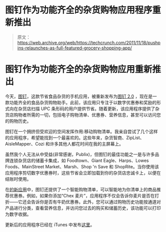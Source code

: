 # 图钉作为功能齐全的杂货购物应用程序重新推出

> 原文：<https://web.archive.org/web/https://techcrunch.com/2011/11/18/pushpins-relaunches-as-full-featured-grocery-shopping-app/>

# 图钉作为功能齐全的杂货购物应用重新推出

今天，[图钉](https://web.archive.org/web/20230314195600/http://www.pushpinsapp.com/)，这款节省食品杂货的手机应用，被重新发布为[图钉 2.0](//web.archive.org/web/20230314195600/https://itunes.apple.com/us/app/pushpins/id401553995?mt=8) ，现在是一款功能齐全的食品杂货购物助手。此前，该应用只专注于以数字优惠券和奖励的形式向在杂货店扫描 UPC 条形码的用户提供节省。随着更新，该应用程序提供了杂货店购物者所需的一切，包括电子购物清单、优惠券、营养信息，甚至可以访问您的购物历史。

图钉在一个拥挤但受欢迎的空间发挥作用:移动购物清单。我亲自尝试了几个这样的应用程序，希望能找到一个最喜欢的。这些年来，杂货智商、ZipList、AisleMapper、Cozi 和许多其他人都花时间在我的主屏幕上。

虽然我个人无法从中受益(非常感谢，Publix)，但图钉的最佳功能之一是与许多品牌连锁杂货店的储蓄卡集成，如 Foodtown、Giant Eagle、Harps、Lowes Foods、MainStreet Market、Marsh、Shop 'n Save 和 ShopRite。当你使用该应用程序剪切数字优惠券时，这些节省会立即加载到你的杂货店忠诚卡上，以便在结账时使用。

在[的新应用](//web.archive.org/web/20230314195600/https://itunes.apple.com/us/app/pushpins/id401553995?mt=8)中，图钉还提供了一个智能购物清单，可以智能地为你清单上的商品推荐优惠券。例如，如果你添加“Chex 麦片”，应用程序不仅会告诉你麦片是否在打折——它还会告诉你是否有牛奶优惠券。此外，您可以通过购物历史功能按通道对产品进行分类，查看营养信息，并访问您过去的购买和储蓄历史，该功能可以打印为数字收据。

更新后的应用程序已经在 iTunes 中发布[这里](//web.archive.org/web/20230314195600/https://itunes.apple.com/us/app/pushpins/id401553995?mt=8)。